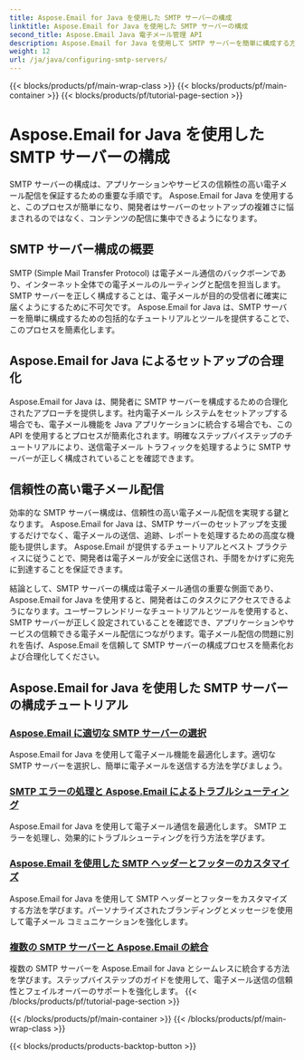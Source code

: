 ```yaml
---
title: Aspose.Email for Java を使用した SMTP サーバーの構成
linktitle: Aspose.Email for Java を使用した SMTP サーバーの構成
second_title: Aspose.Email Java 電子メール管理 API
description: Aspose.Email for Java を使用して SMTP サーバーを簡単に構成する方法を学びます。シームレスな電子メール配信のためのステップバイステップのチュートリアル。
weight: 12
url: /ja/java/configuring-smtp-servers/
---
```


{{< blocks/products/pf/main-wrap-class >}}
{{< blocks/products/pf/main-container >}}
{{< blocks/products/pf/tutorial-page-section >}}

# Aspose.Email for Java を使用した SMTP サーバーの構成



SMTP サーバーの構成は、アプリケーションやサービスの信頼性の高い電子メール配信を保証するための重要な手順です。 Aspose.Email for Java を使用すると、このプロセスが簡単になり、開発者はサーバーのセットアップの複雑さに悩まされるのではなく、コンテンツの配信に集中できるようになります。

## SMTP サーバー構成の概要

SMTP (Simple Mail Transfer Protocol) は電子メール通信のバックボーンであり、インターネット全体での電子メールのルーティングと配信を担当します。 SMTP サーバーを正しく構成することは、電子メールが目的の受信者に確実に届くようにするために不可欠です。 Aspose.Email for Java は、SMTP サーバーを簡単に構成するための包括的なチュートリアルとツールを提供することで、このプロセスを簡素化します。

## Aspose.Email for Java によるセットアップの合理化

Aspose.Email for Java は、開発者に SMTP サーバーを構成するための合理化されたアプローチを提供します。社内電子メール システムをセットアップする場合でも、電子メール機能を Java アプリケーションに統合する場合でも、この API を使用するとプロセスが簡素化されます。明確なステップバイステップのチュートリアルにより、送信電子メール トラフィックを処理するように SMTP サーバーが正しく構成されていることを確認できます。

## 信頼性の高い電子メール配信

効率的な SMTP サーバー構成は、信頼性の高い電子メール配信を実現する鍵となります。 Aspose.Email for Java は、SMTP サーバーのセットアップを支援するだけでなく、電子メールの送信、追跡、レポートを処理するための高度な機能も提供します。 Aspose.Email が提供するチュートリアルとベスト プラクティスに従うことで、開発者は電子メールが安全に送信され、手間をかけずに宛先に到達することを保証できます。

結論として、SMTP サーバーの構成は電子メール通信の重要な側面であり、Aspose.Email for Java を使用すると、開発者はこのタスクにアクセスできるようになります。ユーザーフレンドリーなチュートリアルとツールを使用すると、SMTP サーバーが正しく設定されていることを確認でき、アプリケーションやサービスの信頼できる電子メール配信につながります。電子メール配信の問題に別れを告げ、Aspose.Email を信頼して SMTP サーバーの構成プロセスを簡素化および合理化してください。

## Aspose.Email for Java を使用した SMTP サーバーの構成チュートリアル
### [Aspose.Email に適切な SMTP サーバーの選択](./choosing-the-right-smtp-server/)
Aspose.Email for Java を使用して電子メール機能を最適化します。適切な SMTP サーバーを選択し、簡単に電子メールを送信する方法を学びましょう。
### [SMTP エラーの処理と Aspose.Email によるトラブルシューティング](./handling-smtp-errors-and-troubleshooting/)
Aspose.Email for Java を使用して電子メール通信を最適化します。 SMTP エラーを処理し、効果的にトラブルシューティングを行う方法を学びます。
### [Aspose.Email を使用した SMTP ヘッダーとフッターのカスタマイズ](./customizing-smtp-headers-and-footers/)
Aspose.Email for Java を使用して SMTP ヘッダーとフッターをカスタマイズする方法を学びます。パーソナライズされたブランディングとメッセージを使用して電子メール コミュニケーションを強化します。
### [複数の SMTP サーバーと Aspose.Email の統合](./integrating-multiple-smtp-servers/)
複数の SMTP サーバーを Aspose.Email for Java とシームレスに統合する方法を学びます。ステップバイステップのガイドを使用して、電子メール送信の信頼性とフェイルオーバーのサポートを強化します。
{{< /blocks/products/pf/tutorial-page-section >}}

{{< /blocks/products/pf/main-container >}}
{{< /blocks/products/pf/main-wrap-class >}}

{{< blocks/products/products-backtop-button >}}
